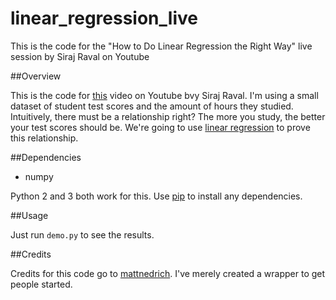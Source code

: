 # linear_regression_live
This is the code for the "How to Do Linear Regression the Right Way" live session by Siraj Raval on Youtube


##Overview

This is the code for [this](https://youtu.be/uwwWVAgJBcM) video on Youtube bvy Siraj Raval. I'm using a small dataset of student test scores and the amount of hours they studied. Intuitively, there must be a relationship right? The more you study, the better your test scores should be. We're going to use [linear regression](https://onlinecourses.science.psu.edu/stat501/node/250) to prove this relationship. 

##Dependencies

* numpy

Python 2 and 3 both work for this. Use [pip](https://pip.pypa.io/en/stable/) to install any dependencies.

##Usage

Just run ``demo.py`` to see the results.

##Credits

Credits for this code go to [mattnedrich](https://github.com/mattnedrich). I've merely created a wrapper to get people started. 
